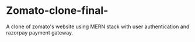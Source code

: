 # Zomato-clone-final-
A clone of zomato's website using MERN stack with user authentication and razorpay payment gateway.
